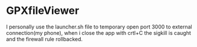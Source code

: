 # GPXfileViewer

I personally use the launcher.sh file to temporary open port 3000 to external connection(my phone), when i close the app with crtl+C the sigkill is caught and the firewall rule rollbacked.